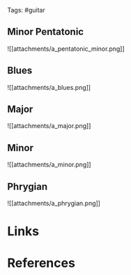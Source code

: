 Tags: #guitar 

## Minor Pentatonic
![[attachments/a_pentatonic_minor.png]]

## Blues
![[attachments/a_blues.png]]


## Major

![[attachments/a_major.png]]

## Minor

![[attachments/a_minor.png]]

## Phrygian

![[attachments/a_phrygian.png]]

# Links

# References